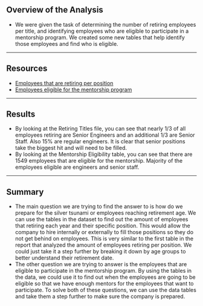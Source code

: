 ## Overview of the Analysis
- We were given the task of determining the number of retiring employees per title, and identifying employees who are eligible to participate in a mentorship program. We created some new tables that help identify those employees and find who is eligible.
--------------------------
## Resources
- [Employees that are retiring per position](/Data/retiring_titles.csv)
- [Employees eligible for the mentorship program](/Data/mentorship_eligibility.csv)
--------------------------
## Results
- By looking at the Retiring Titles file, you can see that nearly 1/3 of all employees retiring are Senior Engineers and an additional 1/3 are Senior Staff. Also 15% are regular engineers. It is clear that senior positions take the biggest hit and will need to be filled. 
- By looking at the Mentorship Eligibility table, you can see that there are 1549 employees that are eligible for the mentorship. Majority of the employees eligible are engineers and senior staff.
--------------------------
## Summary
- The main question we are trying to find the answer to is how do we prepare for the silver tsunami or employees reaching retirement age. We can use the tables in the dataset to find out the amount of employees that retiring each year and their specific position. This would allow the company to hire internally or externally to fill those positions so they do not get behind on employees. This is very similar to the first table in the report that analyzed the amount of employees retiring per position. We could just take it a step further by breaking it down by age groups to better understand their retirement date.
- The other question we are trying to answer is the employees that are eligible to participate in the mentorship program. By using the tables in the data, we could use it to find out when the employees are going to be eligible so that we have enough mentors for the employees that want to participate. To solve both of these questions, we can use the data tables and take them a step further to make sure the company is prepared.
